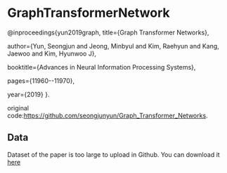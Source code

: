 # GraphTransformerNetwork
@inproceedings{yun2019graph,
  title={Graph Transformer Networks},  
  
  author={Yun, Seongjun and Jeong, Minbyul and Kim, Raehyun and Kang, Jaewoo and Kim, Hyunwoo J},  
  
  booktitle={Advances in Neural Information Processing Systems},  
  
  pages={11960--11970},  
  
  year={2019}
}. 

original code:https://github.com/seongjunyun/Graph_Transformer_Networks. 
## Data  
Dataset of the paper is too large to upload in Github. 
You can download it [here](https://drive.google.com/file/d/1qOZ3QjqWMIIvWjzrIdRe3EA4iKzPi6S5/view)
